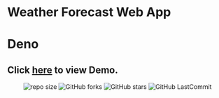 # Weather Forecast Web App

# Deno

Click [here](https://gmpsankalpa.github.io/Weather-Forecast-Web-App/) to view Demo.
---
<div align="center">

   ![repo size](https://img.shields.io/github/repo-size/gmpsankalpa/Weather-Forecast-Web-App?label=Repo%20Size&style=for-the-badge&labelColor=black&color=20bf6b)
   ![GitHub forks](https://img.shields.io/github/forks/gmpsankalpa/Weather-Forecast-Web-App?&labelColor=black&color=0fb9b1&style=for-the-badge)
   ![GitHub stars](https://img.shields.io/github/stars/gmpsankalpa/Weather-Forecast-Web-App?&labelColor=black&color=f7b731&style=for-the-badge)
   ![GitHub LastCommit](https://img.shields.io/github/last-commit/gmpsankalpa/Weather-Forecast-Web-App?logo=github&labelColor=black&color=d1d8e0&style=for-the-badge)

</div>
